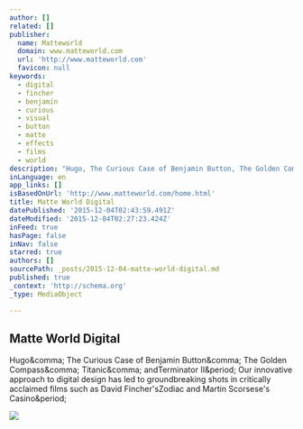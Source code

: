 ```yaml
---
author: []
related: []
publisher:
  name: Matteworld
  domain: www.matteworld.com
  url: 'http://www.matteworld.com'
  favicon: null
keywords:
  - digital
  - fincher
  - benjamin
  - curious
  - visual
  - button
  - matte
  - effects
  - films
  - world
description: "Hugo, The Curious Case of Benjamin Button, The Golden Compass, Titanic, andTerminator II. Our innovative approach to digital design has led to groundbreaking shots in critically acclaimed films such as David Fincher'sZodiac and Martin Scorsese's Casino."
inLanguage: en
app_links: []
isBasedOnUrl: 'http://www.matteworld.com/home.html'
title: Matte World Digital
datePublished: '2015-12-04T02:43:59.491Z'
dateModified: '2015-12-04T02:27:23.424Z'
inFeed: true
hasPage: false
inNav: false
starred: true
authors: []
sourcePath: _posts/2015-12-04-matte-world-digital.md
published: true
_context: 'http://schema.org'
_type: MediaObject

---
```

<article style=""><h1>Matte World Digital</h1><p>Hugo&amp;comma; The Curious Case of Benjamin Button&amp;comma; The Golden Compass&amp;comma; Titanic&amp;comma; andTerminator II&amp;period; Our innovative approach to digital design has led to groundbreaking shots in critically acclaimed films such as David Fincher'sZodiac and Martin Scorsese's Casino&amp;period;</p><img src="http://www.matteworld.com/images/logo.jpg" /></article>